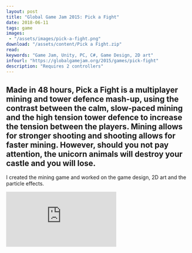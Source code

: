 ```yaml
---
layout: post
title: "Global Game Jam 2015: Pick a Fight"
date: 2018-06-11
tags: game
images:
 - "/assets/images/pick-a-fight.png"
download: "/assets/content/Pick a Fight.zip"
read:
keywords: "Game Jam, Unity, PC, C#, Game Design, 2D art"
infourl: "https://globalgamejam.org/2015/games/pick-fight"
description: "Requires 2 controllers"
---
```


Made in 48 hours, Pick a Fight is a multiplayer mining and tower defence mash-up, using the contrast between the calm, slow-paced mining and the high tension tower defence to increase the tension between the players. Mining allows for stronger shooting and shooting allows for faster mining. However, should you not pay attention, the unicorn animals will destroy your castle and you will lose.
---
I created the mining game and worked on the game design, 2D art and the particle effects.

<div class="video-container">
  <iframe class="video" src="https://www.youtube.com/embed/n9qoK_VIZ3w" frameborder="0" allow="autoplay; encrypted-media" allowfullscreen></iframe>
</div>